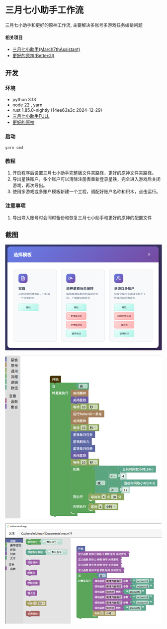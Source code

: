 # 三月七小助手工作流

三月七小助手和更好的原神工作流, 主要解决多账号多游戏任务编排问题

#### 相关项目

- [三月七小助手(March7thAssistant)](https://github.com/moesnow/March7thAssistant)
- [更好的原神(BetterGI)](https://github.com/babalae/better-genshin-impact)

## 开发

### 环境

- python 3.13
- node 22 , yarn
- rust 1.85.0-nightly (14ee63a3c 2024-12-29)
- [三月七小助手FULL](https://github.com/moesnow/March7thAssistant)
- [更好的原神](https://bettergi.com/download.html)

### 启动

```
yarn cmd
```

### 教程

1. 开启程序后设置三月七小助手完整版文件夹路径，更好的原神文件夹路径。
2. 导出星铁账户，多个账户可以清除注册表重新登录星铁，完全进入游戏后关闭游戏，再次导出。
3. 使用多游戏或多账户模板新建一个工程，调配好账户名称和积木，点击运行。

### 注意事项

1. 导出导入账号时会同时备份和恢复三月七小助手和更好的原神的配置文件

## 截图

![templates.png](images/templates.png)

![single.png](images/single.png)

![main.png](images/main.png)

